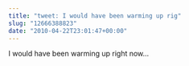 ```yaml
---
title: "tweet: I would have been warming up rig"
slug: "12666388823"
date: "2010-04-22T23:01:47+00:00"
---
```

I would have been warming up right now...